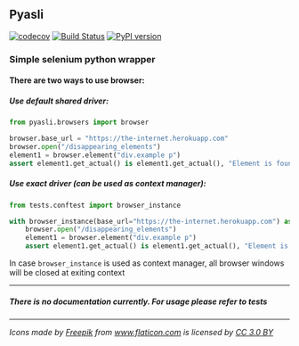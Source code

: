 ## Pyasli
[![codecov](https://codecov.io/gh/outcatcher/pyasli/branch/master/graph/badge.svg?token=SH2I5ZB221)](https://codecov.io/gh/outcatcher/pyasli)
[![Build Status](https://travis-ci.org/outcatcher/pyasli.svg?branch=master)](https://travis-ci.org/outcatcher/pyasli)
[![PyPI version](https://img.shields.io/pypi/v/pyasli.svg)](https://pypi.org/project/pyasli/)

### Simple selenium python wrapper

#### There are two ways to use browser:

##### Use default shared driver:

```python
from pyasli.browsers import browser

browser.base_url = "https://the-internet.herokuapp.com"
browser.open("/disappearing_elements")
element1 = browser.element("div.example p")
assert element1.get_actual() is element1.get_actual(), "Element is found 2 times"
```

##### Use exact driver (can be used as context manager):
```python
from tests.conftest import browser_instance

with browser_instance(base_url="https://the-internet.herokuapp.com") as browser:
    browser.open("/disappearing_elements")
    element1 = browser.element("div.example p")
    assert element1.get_actual() is element1.get_actual(), "Element is found 2 times"
```

In case `browser_instance` is used as context manager, all browser windows will be closed at
exiting context

----

##### There is no documentation currently. For usage please refer to tests

----

_<div>Icons made by <a href="https://www.freepik.com/" title="Freepik">Freepik</a> from <a href="https://www.flaticon.com/" 			    title="Flaticon">www.flaticon.com</a> is licensed by <a href="http://creativecommons.org/licenses/by/3.0/" 			    title="Creative Commons BY 3.0" target="_blank">CC 3.0 BY</a></div>_
